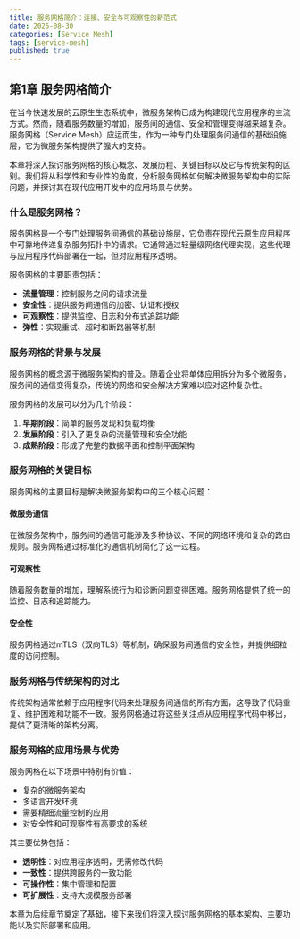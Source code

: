 ```yaml
---
title: 服务网格简介：连接、安全与可观察性的新范式
date: 2025-08-30
categories: [Service Mesh]
tags: [service-mesh]
published: true
---
```


## 第1章 服务网格简介

在当今快速发展的云原生生态系统中，微服务架构已成为构建现代应用程序的主流方式。然而，随着服务数量的增加，服务间的通信、安全和管理变得越来越复杂。服务网格（Service Mesh）应运而生，作为一种专门处理服务间通信的基础设施层，它为微服务架构提供了强大的支持。

本章将深入探讨服务网格的核心概念、发展历程、关键目标以及它与传统架构的区别。我们将从科学性和专业性的角度，分析服务网格如何解决微服务架构中的实际问题，并探讨其在现代应用开发中的应用场景与优势。

### 什么是服务网格？

服务网格是一个专门处理服务间通信的基础设施层，它负责在现代云原生应用程序中可靠地传递复杂服务拓扑中的请求。它通常通过轻量级网络代理实现，这些代理与应用程序代码部署在一起，但对应用程序透明。

服务网格的主要职责包括：
- **流量管理**：控制服务之间的请求流量
- **安全性**：提供服务间通信的加密、认证和授权
- **可观察性**：提供监控、日志和分布式追踪功能
- **弹性**：实现重试、超时和断路器等机制

### 服务网格的背景与发展

服务网格的概念源于微服务架构的普及。随着企业将单体应用拆分为多个微服务，服务间的通信变得复杂，传统的网络和安全解决方案难以应对这种复杂性。

服务网格的发展可以分为几个阶段：
1. **早期阶段**：简单的服务发现和负载均衡
2. **发展阶段**：引入了更复杂的流量管理和安全功能
3. **成熟阶段**：形成了完整的数据平面和控制平面架构

### 服务网格的关键目标

服务网格的主要目标是解决微服务架构中的三个核心问题：

#### 微服务通信
在微服务架构中，服务间的通信可能涉及多种协议、不同的网络环境和复杂的路由规则。服务网格通过标准化的通信机制简化了这一过程。

#### 可观察性
随着服务数量的增加，理解系统行为和诊断问题变得困难。服务网格提供了统一的监控、日志和追踪能力。

#### 安全性
服务网格通过mTLS（双向TLS）等机制，确保服务间通信的安全性，并提供细粒度的访问控制。

### 服务网格与传统架构的对比

传统架构通常依赖于应用程序代码来处理服务间通信的所有方面，这导致了代码重复、维护困难和功能不一致。服务网格通过将这些关注点从应用程序代码中移出，提供了更清晰的架构分离。

### 服务网格的应用场景与优势

服务网格在以下场景中特别有价值：
- 复杂的微服务架构
- 多语言开发环境
- 需要精细流量控制的应用
- 对安全性和可观察性有高要求的系统

其主要优势包括：
- **透明性**：对应用程序透明，无需修改代码
- **一致性**：提供跨服务的一致功能
- **可操作性**：集中管理和配置
- **可扩展性**：支持大规模服务部署

本章为后续章节奠定了基础，接下来我们将深入探讨服务网格的基本架构、主要功能以及实际部署和应用。
